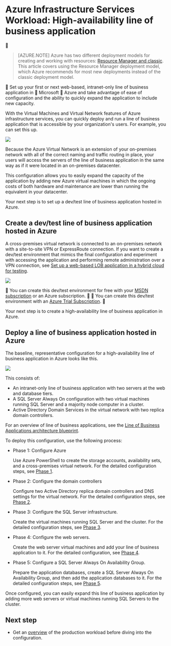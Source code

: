 <properties 
	pageTitle="Line of business application in Azure | Microsoft Azure" 
	description="Learn the value of a line of business application in Azure, set up a test environment, and deploy a high-availability configuration." 
	services="virtual-machines-windows" 
	documentationCenter="" 
	authors="JoeDavies-MSFT" 
	manager="timlt" 
	editor=""
	tags="azure-resource-manager"/>

<tags
	ms.service="virtual-machines-windows"
	ms.date="05/04/2016"
	wacn.date=""/>

# Azure Infrastructure Services Workload: High-availability line of business application



> [AZURE.NOTE] Azure has two different deployment models for creating and working with resources:  [Resource Manager and classic](/documentation/articles/resource-manager-deployment-model/).  This article covers using the Resource Manager deployment model, which Azure recommends for most new deployments instead of the classic deployment model.


Set up your first or next web-based, intranet-only line of business application in  Microsoft  Azure and take advantage of ease of configuration and the ability to quickly expand the application to include new capacity.
 
With the Virtual Machines and Virtual Network features of Azure infrastructure services, you can quickly deploy and run a line of business application that is accessible by your organization's users. For example, you can set this up.

![](./media/virtual-machines-windows-lob/workload-lobapp-phase4.png)
 
Because the Azure Virtual Network is an extension of your on-premises network with all of the correct naming and traffic routing in place, your users will access the servers of the line of business application in the same way as if it were located in an on-premises datacenter.

This configuration allows you to easily expand the capacity of the application by adding new Azure virtual machines in which the ongoing costs of both hardware and maintenance are lower than running the equivalent in your datacenter.

Your next step is to set up a dev/test line of business application hosted in Azure.

## Create a dev/test line of business application hosted in Azure

A cross-premises virtual network is connected to an on-premises network with a site-to-site VPN or ExpressRoute connection. If you want to create a dev/test environment that mimics the final configuration and experiment with accessing the application and performing remote administration over a VPN connection, see [Set up a web-based LOB application in a hybrid cloud for testing](/documentation/articles/virtual-machines-windows-ps-hybrid-cloud-test-env-lob/). 

![](./media/virtual-machines-windows-lob/CreateLOBAppHybridCloud_3.png)
 

You can create this dev/test environment for free with your [MSDN subscription](https://azure.microsoft.com/pricing/member-offers/msdn-benefits/) or an Azure subscription.


You can create this dev/test environment with an [Azure Trial Subscription](/pricing/1rmb-trial/).


Your next step is to create a high-availability line of business application in Azure.

## Deploy a line of business application hosted in Azure

The baseline, representative configuration for a high-availability line of business application in Azure looks like this.

![](./media/virtual-machines-windows-lob/workload-lobapp-phase4.png)
 
This consists of:

- An intranet-only line of business application with two servers at the web and database tiers.
- A SQL Server Always On configuration with two virtual machines running SQL Server and a majority node computer in a cluster.
- Active Directory Domain Services in the virtual network with two replica domain controllers.

For an overview of line of business applications, see the [Line of Business Applications architecture blueprint](http://msdn.microsoft.com/dn630664).

To deploy this configuration, use the following process:

- Phase 1: Configure Azure 

	Use Azure PowerShell to create the storage accounts, availability sets, and a cross-premises virtual network. For the detailed configuration steps, see [Phase 1](/documentation/articles/virtual-machines-windows-ps-lob-ph1/).

- Phase 2: Configure the domain controllers 

	Configure two Active Directory replica domain controllers and DNS settings for the virtual network. For the detailed configuration steps, see [Phase 2](/documentation/articles/virtual-machines-windows-ps-lob-ph2/).

- Phase 3: Configure the SQL Server infrastructure.  

	Create the virtual machines running SQL Server and the cluster. For the detailed configuration steps, see [Phase 3](/documentation/articles/virtual-machines-windows-ps-lob-ph3/).

- Phase 4: Configure the web servers.

	Create the web server virtual machines and add your line of business application to it. For the detailed configuration, see [Phase 4](/documentation/articles/virtual-machines-windows-ps-lob-ph4/).

- Phase 5: Configure a SQL Server Always On Availability Group.

	Prepare the application databases, create a SQL Server Always On Availability Group, and then add the application databases to it. For the detailed configuration steps, see [Phase 5](/documentation/articles/virtual-machines-windows-ps-lob-ph5/).

Once configured, you can easily expand this line of business application by adding more web servers or virtual machines running SQL Servers to the cluster.

## Next step

- Get an [overview](/documentation/articles/virtual-machines-windows-lob-overview/) of the production workload before diving into the configuration.


